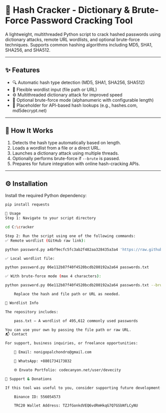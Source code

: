 # 🔐 Hash Cracker - Dictionary & Brute-Force Password Cracking Tool

A lightweight, multithreaded Python script to crack hashed passwords using dictionary attacks, remote URL wordlists, and optional brute-force techniques. Supports common hashing algorithms including MD5, SHA1, SHA256, and SHA512.

---

## ✨ Features

- 🔍 Automatic hash type detection (MD5, SHA1, SHA256, SHA512)
- 📁 Flexible wordlist input (file path or URL)
- ⚙️ Multithreaded dictionary attack for improved speed
- 🧠 Optional brute-force mode (alphanumeric with configurable length)
- 🧩 Placeholder for API-based hash lookups (e.g., hashes.com, md5decrypt.net)

---

## 🧠 How It Works

1. Detects the hash type automatically based on length.
2. Loads a wordlist from a file or a direct URL.
3. Launches a dictionary attack using multiple threads.
4. Optionally performs brute-force if `--brute` is passed.
5. Prepares for future integration with online hash-cracking APIs.

---

## ⚙️ Installation

Install the required Python dependency:

```bash
pip install requests

🚀 Usage
Step 1: Navigate to your script directory

cd C:\cracker

Step 2: Run the script using one of the following commands:
✅ Remote wordlist (GitHub raw link):

python password.py a4bf9ecfc5fc3ab2f482aa328435a3a4 'https://raw.githubusercontent.com/nonigopalchandro/password/refs/heads/main/pass.txt'

✅ Local wordlist file:

python password.py 06e112b87f40f4520bcdb280192a2a64 passwords.txt

✅ With brute-force mode (max 4 characters):

python password.py 06e112b87f40f4520bcdb280192a2a64 passwords.txt --brute 4

    Replace the hash and file path or URL as needed.

📁 Wordlist Info

The repository includes:

    pass.txt – A wordlist of 495,612 commonly used passwords

You can use your own by passing the file path or raw URL.
📬 Contact

For support, business inquiries, or freelance opportunities:

    📧 Email: nonigopalchondro@gmail.com

    📱 WhatsApp: +8801734173832

    🌐 Envato Portfolio: codecanyon.net/user/devecity

💖 Support & Donations

If this tool was useful to you, consider supporting future development:

    Binance ID: 556054573

    TRC20 Wallet Address: TZJfGonkdVEQ6vdRmHkqG7Q7GSbNfLCyNU
